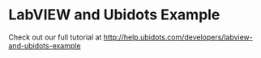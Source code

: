 LabVIEW and Ubidots Example
===========================

Check out our full tutorial at http://help.ubidots.com/developers/labview-and-ubidots-example
